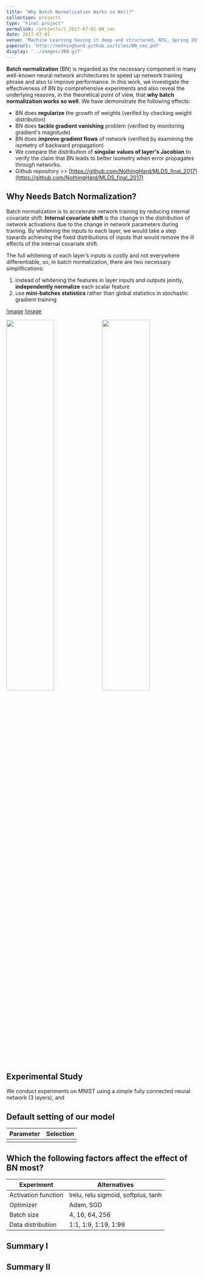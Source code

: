 ```yaml
---
title: "Why Batch Normalization Works so Well?"
collection: projects
type: "Final project"
permalink: /projects/1_2017-07-01-BN_cmc
date: 2017-07-01
venue: 'Machine Learning having it deep and structured, NTU, Spring 2017'
paperurl: 'http://nothinghard.github.io/files/BN_cmc.pdf'
display: '../images/200.gif'
---
```


**Batch normalization** (BN) is regarded as the necessary component in many well-known neural network architectures to speed up network training phrase and also to improve performance. In this work, we investigate the effectiveness of BN by comprehensive experiments and also reveal the underlying reasons, in the theoretical point of view, that **why batch normalization works so well**. We have demonstrate the following effects:
- BN does **regularize** the growth of weights (verifed by checking weight distribution)
- BN does **tackle gradient vanishing** problem (verified by monitoring gradient's magnitude)
- BN does **improve gradient flows** of network (verified by examining the isometry of backward propagation)
- We compare the distribution of **singular values of layer's Jacobian** to verify the claim that BN leads to better isometry when error propagates through networks.
- Github repository >> [https://github.com/NothingHard/MLDS_final_2017](https://github.com/NothingHard/MLDS_final_2017)

## Why Needs Batch Normalization?
Batch normalization is to accelerate network training by reducing internal covariate shift. **Internal covariate shift** is the change in the distribution of network activations due to the change in network parameters during training. By whitening the inputs to each layer, we would take a step towards achieving the fixed distributions of inputs that would remove the ill effects of the internal covariate shift.

The full whitening of each layer’s inputs is costly and not everywhere differentiable, so, in batch normalization, there are two necessary simplifications:
1. instead of whitening the features in layer inputs and outputs jointly, **independently normalize** each scalar feature
2. use **mini-batches statistics** rather than global statistics in stochastic gradient training

[!image](../images/l1_relu.gif)
[!image](../images/l2_sigmoid.gif)

<img src="../images/l1_relu.gif" style="width:50%;"></img><img src="../images/l2_sigmoid.gif" style="width:50%;"></img>

## Experimental Study

We conduct experiments on MNIST using a simple fully connected neural network (3 layers), and 

## Default setting of our model

| Parameter | Selection |
|-----------|-----------|
|  |  |

## Which the following factors affect the effect of BN most?

| Experiment | Alternatives |
|------------|--------------|
| Activation function |  lrelu, relu sigmoid, softplus, tanh |
| Optimizer  | Adam, SGD |
| Batch size | 4, 16, 64, 256 |
| Data distribution | 1:1, 1:9, 1:19, 1:99 |


## Summary I

## 

## Summary II

